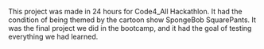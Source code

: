 This project was made in 24 hours for Code4_All Hackathlon.
It had the condition of being themed by the cartoon show SpongeBob SquarePants.
It was the final project we did in the bootcamp, and it had the goal of testing everything we had learned.
